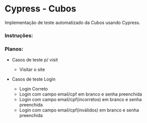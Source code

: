 # Cypress - Cubos

 Implementação de teste automatizado da Cubos usando Cypress. 
 

 ### Instruções:
 

 ### Planos:
 
 - Casos de teste p/ visit
    - Visitar o site 

 - Casos de teste Login
    - Login Correto
    - Login com campo email/cpf em branco e senha preenchida
    - Login com campo email/cpf(incorretos) em branco e senha preenchida
    - Login com campo email/cpf(inválidos) em branco e senha preenchida
    

